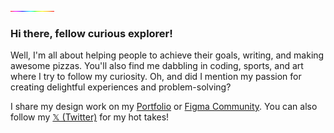 <img src="bar.gif" width="70"/>

### Hi there, fellow curious explorer!

Well, I'm all about helping people to achieve their goals, writing, and making awesome pizzas. You'll also find me dabbling in coding, sports, and art where I try to follow my curiosity. Oh, and did I mention my passion for creating delightful experiences and problem-solving?


I share my design work on my [Portfolio](https//sajjad.one) or [Figma Community](https://figma.com/@sajad). You can also follow my [𝕏 (Twitter)](https://x.com/sajadabedi) for my hot takes!